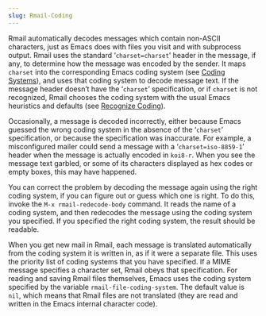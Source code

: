 ```yaml
---
slug: Rmail-Coding
---
```


Rmail automatically decodes messages which contain non-ASCII characters, just as Emacs does with files you visit and with subprocess output. Rmail uses the standard ‘`charset=charset`’ header in the message, if any, to determine how the message was encoded by the sender. It maps `charset` into the corresponding Emacs coding system (see [Coding Systems](Coding-Systems)), and uses that coding system to decode message text. If the message header doesn’t have the ‘`charset`’ specification, or if `charset` is not recognized, Rmail chooses the coding system with the usual Emacs heuristics and defaults (see [Recognize Coding](Recognize-Coding)).

Occasionally, a message is decoded incorrectly, either because Emacs guessed the wrong coding system in the absence of the ‘`charset`’ specification, or because the specification was inaccurate. For example, a misconfigured mailer could send a message with a ‘`charset=iso-8859-1`’ header when the message is actually encoded in `koi8-r`. When you see the message text garbled, or some of its characters displayed as hex codes or empty boxes, this may have happened.

You can correct the problem by decoding the message again using the right coding system, if you can figure out or guess which one is right. To do this, invoke the `M-x rmail-redecode-body` command. It reads the name of a coding system, and then redecodes the message using the coding system you specified. If you specified the right coding system, the result should be readable.

When you get new mail in Rmail, each message is translated automatically from the coding system it is written in, as if it were a separate file. This uses the priority list of coding systems that you have specified. If a MIME message specifies a character set, Rmail obeys that specification. For reading and saving Rmail files themselves, Emacs uses the coding system specified by the variable `rmail-file-coding-system`. The default value is `nil`, which means that Rmail files are not translated (they are read and written in the Emacs internal character code).

